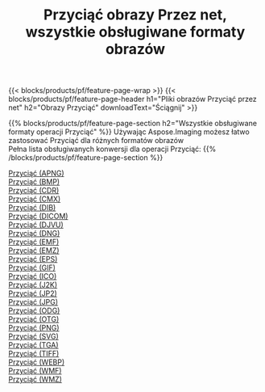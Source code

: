 ﻿---
title: Przyciąć obrazy Przez net, wszystkie obsługiwane formaty obrazów 
weight: 3920
url: /pl/net/crop 
lang: pl
langdirlevel: 2
locales: zh-hans,ja,it,ru,de,es,fr,nl,id,lt,pl,pt,vi,tr,ko,zh-hant,ar,hi,th,sv,cs,uk,he
description: Używając Aspose.Imaging możesz łatwo Przyciąć obrazy Via net
---

{{< blocks/products/pf/feature-page-wrap >}}
{{< blocks/products/pf/feature-page-header h1="Pliki obrazów Przyciąć przez net" h2="Obrazy Przyciąć" downloadText="Ściągnij" >}}


{{% blocks/products/pf/feature-page-section  h2="Wszystkie obsługiwane formaty operacji Przyciąć" %}}
Używając Aspose.Imaging możesz łatwo zastosować Przyciąć dla różnych formatów obrazów
<br/>
Pełna lista obsługiwanych konwersji dla operacji Przyciąć:
{{% /blocks/products/pf/feature-page-section %}}
<div class="container-fluid productfamilypage bg-gray">
    <div class="convertypes bg-gray agp-content section">
        <div class="container">
		<div class="row other-converters">
		    <div class='col-md-2 other-converter remove-lp remove-rp'><a href="/imaging/pl/net/crop/apng" >Przyciąć (APNG)</a></div><div class='col-md-2 other-converter remove-lp remove-rp'><a href="/imaging/pl/net/crop/bmp" >Przyciąć (BMP)</a></div><div class='col-md-2 other-converter remove-lp remove-rp'><a href="/imaging/pl/net/crop/cdr" >Przyciąć (CDR)</a></div><div class='col-md-2 other-converter remove-lp remove-rp'><a href="/imaging/pl/net/crop/cmx" >Przyciąć (CMX)</a></div><div class='col-md-2 other-converter remove-lp remove-rp'><a href="/imaging/pl/net/crop/dib" >Przyciąć (DIB)</a></div><div class='col-md-2 other-converter remove-lp remove-rp'><a href="/imaging/pl/net/crop/dicom" >Przyciąć (DICOM)</a></div><div class='col-md-2 other-converter remove-lp remove-rp'><a href="/imaging/pl/net/crop/djvu" >Przyciąć (DJVU)</a></div><div class='col-md-2 other-converter remove-lp remove-rp'><a href="/imaging/pl/net/crop/dng" >Przyciąć (DNG)</a></div><div class='col-md-2 other-converter remove-lp remove-rp'><a href="/imaging/pl/net/crop/emf" >Przyciąć (EMF)</a></div><div class='col-md-2 other-converter remove-lp remove-rp'><a href="/imaging/pl/net/crop/emz" >Przyciąć (EMZ)</a></div><div class='col-md-2 other-converter remove-lp remove-rp'><a href="/imaging/pl/net/crop/eps" >Przyciąć (EPS)</a></div><div class='col-md-2 other-converter remove-lp remove-rp'><a href="/imaging/pl/net/crop/gif" >Przyciąć (GIF)</a></div><div class='col-md-2 other-converter remove-lp remove-rp'><a href="/imaging/pl/net/crop/ico" >Przyciąć (ICO)</a></div><div class='col-md-2 other-converter remove-lp remove-rp'><a href="/imaging/pl/net/crop/j2k" >Przyciąć (J2K)</a></div><div class='col-md-2 other-converter remove-lp remove-rp'><a href="/imaging/pl/net/crop/jp2" >Przyciąć (JP2)</a></div><div class='col-md-2 other-converter remove-lp remove-rp'><a href="/imaging/pl/net/crop/jpg" >Przyciąć (JPG)</a></div><div class='col-md-2 other-converter remove-lp remove-rp'><a href="/imaging/pl/net/crop/odg" >Przyciąć (ODG)</a></div><div class='col-md-2 other-converter remove-lp remove-rp'><a href="/imaging/pl/net/crop/otg" >Przyciąć (OTG)</a></div><div class='col-md-2 other-converter remove-lp remove-rp'><a href="/imaging/pl/net/crop/png" >Przyciąć (PNG)</a></div><div class='col-md-2 other-converter remove-lp remove-rp'><a href="/imaging/pl/net/crop/svg" >Przyciąć (SVG)</a></div><div class='col-md-2 other-converter remove-lp remove-rp'><a href="/imaging/pl/net/crop/tga" >Przyciąć (TGA)</a></div><div class='col-md-2 other-converter remove-lp remove-rp'><a href="/imaging/pl/net/crop/tiff" >Przyciąć (TIFF)</a></div><div class='col-md-2 other-converter remove-lp remove-rp'><a href="/imaging/pl/net/crop/webp" >Przyciąć (WEBP)</a></div><div class='col-md-2 other-converter remove-lp remove-rp'><a href="/imaging/pl/net/crop/wmf" >Przyciąć (WMF)</a></div><div class='col-md-2 other-converter remove-lp remove-rp'><a href="/imaging/pl/net/crop/wmz" >Przyciąć (WMZ)</a></div>
                </div>
        </div>
    </div>
</div>
<br/>
